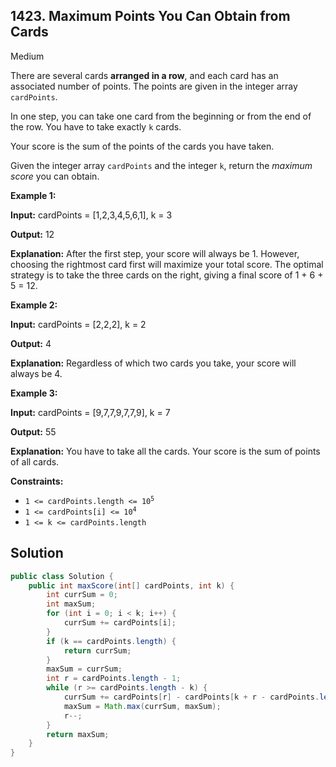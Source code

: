 ## 1423\. Maximum Points You Can Obtain from Cards

Medium

There are several cards **arranged in a row**, and each card has an associated number of points. The points are given in the integer array `cardPoints`.

In one step, you can take one card from the beginning or from the end of the row. You have to take exactly `k` cards.

Your score is the sum of the points of the cards you have taken.

Given the integer array `cardPoints` and the integer `k`, return the _maximum score_ you can obtain.

**Example 1:**

**Input:** cardPoints = [1,2,3,4,5,6,1], k = 3

**Output:** 12

**Explanation:** After the first step, your score will always be 1. However, choosing the rightmost card first will maximize your total score. The optimal strategy is to take the three cards on the right, giving a final score of 1 + 6 + 5 = 12.

**Example 2:**

**Input:** cardPoints = [2,2,2], k = 2

**Output:** 4

**Explanation:** Regardless of which two cards you take, your score will always be 4.

**Example 3:**

**Input:** cardPoints = [9,7,7,9,7,7,9], k = 7

**Output:** 55

**Explanation:** You have to take all the cards. Your score is the sum of points of all cards.

**Constraints:**

*   <code>1 <= cardPoints.length <= 10<sup>5</sup></code>
*   <code>1 <= cardPoints[i] <= 10<sup>4</sup></code>
*   `1 <= k <= cardPoints.length`

## Solution

```java
public class Solution {
    public int maxScore(int[] cardPoints, int k) {
        int currSum = 0;
        int maxSum;
        for (int i = 0; i < k; i++) {
            currSum += cardPoints[i];
        }
        if (k == cardPoints.length) {
            return currSum;
        }
        maxSum = currSum;
        int r = cardPoints.length - 1;
        while (r >= cardPoints.length - k) {
            currSum += cardPoints[r] - cardPoints[k + r - cardPoints.length];
            maxSum = Math.max(currSum, maxSum);
            r--;
        }
        return maxSum;
    }
}
```